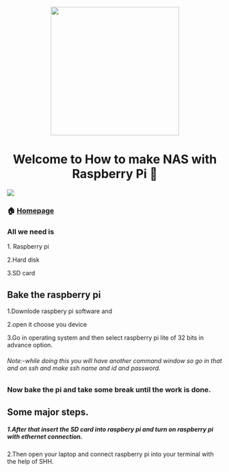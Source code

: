 <p align="center"><img src="https://embed8.wordpress.com/wp-content/uploads/2020/03/pilogo.gif" hight='300' width= '300' align='center'/>
</p>
<h1 align="center">Welcome to How to make NAS with Raspberry Pi 👋</h1>
<p>
  <img src="https://img.shields.io/badge/version-0.1-blue.svg?cacheSeconds=2592000" />
</p>


### 🏠 [Homepage](https://github.com/AnandKatariya?tab=repositories)

<h3> All we need is <p></h3>  <p>
    1. Raspberry pi <p>
  2.Hard disk <p> 
  3.SD card  <p>
</p>
<h2> Bake the raspberry pi </h2> <p>
1.Downlode raspbery pi software and <p>
2.open it choose you device <p>
3.Go in operating system and then select raspberry pi lite of 32 bits in advance option.<p>
<h6> Note:-while doing this you will have another command window so go in that and on ssh and make ssh name and id and password. </h6>
<h3> Now bake the pi and take some break until the work is done. </h3><p>
<h2>Some major steps. </h2>

<h5>1.After that insert the SD card into raspbery pi and turn on raspberry pi with ethernet connection.</h5><p>

2.Then open your laptop and connect raspberry pi into your terminal with the help of SHH.
